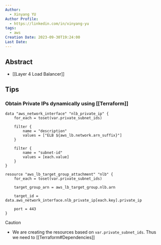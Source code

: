 ```yaml
---
Author:
  - Xinyang YU
Author Profile:
  - https://linkedin.com/in/xinyang-yu
tags:
  - aws
Creation Date: 2023-09-30T19:24:00
Last Date:
---
```

## Abstract
- [[Layer 4 Load Balancer]]

## Tips
### Obtain Private IPs dynamically using [[Terraform]]
```hcl
data "aws_network_interface" "nlb_private_ip" {
	for_each = toset(var.private_subnet_ids)
	
	filter {
		name = "description"
		values = ["ELB ${aws_lb.network.arn_suffix}"]
	}
	
	filter {
		name = "subnet-id"
		values = [each.value]
	}
}

resource "aws_lb_target_group_attachment" "nlb" {
	for_each = toset(var.private_subnet_ids)
	
	target_group_arn = aws_lb_target_group.nlb.arn
	
	target_id = data.aws_network_interface.nlb_private_ip[each.key].private_ip
	
	port = 443
}
```
>[!caution]
>- We are creating the resources based on `var.private_subnet_ids`. Thus we need to [[Terraform#Dependencies]]